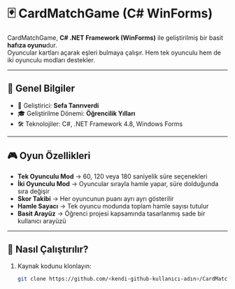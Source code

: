 # 🃏 CardMatchGame (C# WinForms)

CardMatchGame, **C# .NET Framework (WinForms)** ile geliştirilmiş bir basit **hafıza oyunu**dur.  
Oyuncular kartları açarak eşleri bulmaya çalışır. Hem tek oyunculu hem de iki oyunculu modları destekler.  

---

## 📌 Genel Bilgiler
- 👤 Geliştirici: **Sefa Tanrıverdi**  
- 🎓 Geliştirilme Dönemi: **Öğrencilik Yılları**  
- 🛠️ Teknolojiler: C#, .NET Framework 4.8, Windows Forms  

---

## 🎮 Oyun Özellikleri
- **Tek Oyunculu Mod** → 60, 120 veya 180 saniyelik süre seçenekleri  
- **İki Oyunculu Mod** → Oyuncular sırayla hamle yapar, süre dolduğunda sıra değişir  
- **Skor Takibi** → Her oyuncunun puanı ayrı ayrı gösterilir  
- **Hamle Sayacı** → Tek oyuncu modunda toplam hamle sayısı tutulur  
- **Basit Arayüz** → Öğrenci projesi kapsamında tasarlanmış sade bir kullanıcı arayüzü  

---

## 🚀 Nasıl Çalıştırılır?
1. Kaynak kodunu klonlayın:  
   ```bash
   git clone https://github.com/<kendi-github-kullanıcı-adın>/CardMatchGame.git

